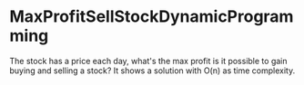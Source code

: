 # MaxProfitSellStockDynamicProgramming
The stock has a price each day, what's the max profit is it possible to gain buying and selling a stock?  It shows a solution with O(n) as time complexity.  
